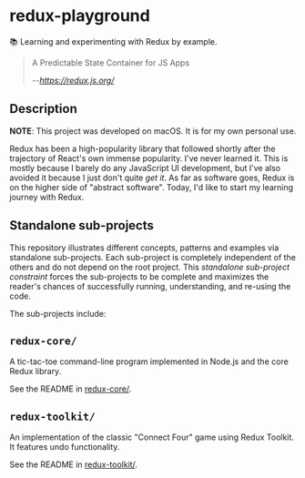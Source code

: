 # redux-playground

📚 Learning and experimenting with Redux by example.

> A Predictable State Container for JS Apps
>
> --<cite>https://redux.js.org/</cite>
>


## Description

**NOTE**: This project was developed on macOS. It is for my own personal use.

Redux has been a high-popularity library that followed shortly after the trajectory of React's own immense popularity.
I've never learned it. This is mostly because I barely do any JavaScript UI development, but I've also avoided it because
I just don't quite *get it*. As far as software goes, Redux is on the higher side of "abstract software". Today, I'd like
to start my learning journey with Redux.


## Standalone sub-projects

This repository illustrates different concepts, patterns and examples via standalone sub-projects. Each sub-project is
completely independent of the others and do not depend on the root project. This _standalone sub-project constraint_
forces the sub-projects to be complete and maximizes the reader's chances of successfully running, understanding, and
re-using the code.

The sub-projects include:


## `redux-core/`

A tic-tac-toe command-line program implemented in Node.js and the core Redux library.

See the README in [redux-core/](redux-core/). 

## `redux-toolkit/`

An implementation of the classic "Connect Four" game using Redux Toolkit. It features undo functionality.

See the README in [redux-toolkit/](redux-toolkit/). 
